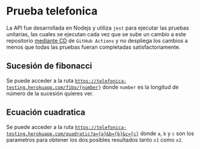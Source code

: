 # Prueba telefonica

La API fue desarrollada en Nodejs y utiliza `jest` para ejecutar las pruebas unitarias, las cuales se ejecutan cada vez que se sube un cambio a este repositorio [mediante CD](https://github.com/adwher/telefonica-testing/actions) de `GitHub Actions` y no despliega los cambios a menos que todas las pruebas fueran completadas satisfactoriamente.

## Sucesión de fibonacci

Se puede acceder a la ruta [`https://telefonica-testing.herokuapp.com/fibo/{number}`](https://telefonica-testing.herokuapp.com/fibo/12) donde `number` es la longitud de número de la sucesión quieres ver.

## Ecuación cuadratica

Se puede acceder a la ruta [`https://telefonica-testing.herokuapp.com/quadratic?a={a}&b={b}&c={c}`](https://telefonica-testing.herokuapp.com/quadratic?a=2&b=7&c=2) donde `a`, `b` y `c` son los parametros para obtener los dos posibles resultados tanto `x1` como `x2`.
